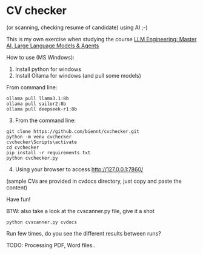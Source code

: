 # CV checker 
(or scanning, checking resume of candidate) using AI ;-)

This is my own exercise when studying the course  [LLM Engineering: Master AI, Large Language Models & Agents](https://www.udemy.com/course/llm-engineering-master-ai-and-large-language-models)

How to use (MS Windows):
1. Install python for windows
2. Install Ollama for windows (and pull some models)

From command line:
```
ollama pull llama3.1:8b
ollama pull sailor2:8b
ollama pull deepseek-r1:8b
```
3.  From the command line:
```
git clone https://github.com/biennt/cvchecker.git
python -m venv cvchecker
cvchecker\Scripts\activate
cd cvchecker
pip install -r requirements.txt
python cvchecker.py
```
4. Using your browser to access http://127.0.0.1:7860/

(sample CVs are provided in cvdocs directory, just copy and paste the content)

Have fun!

BTW: also take a look at the cvscanner.py file, give it a shot
```
python cvscanner.py cvdocs
```

Run few times, do you see the different results between runs?

TODO: Processing PDF, Word files..
